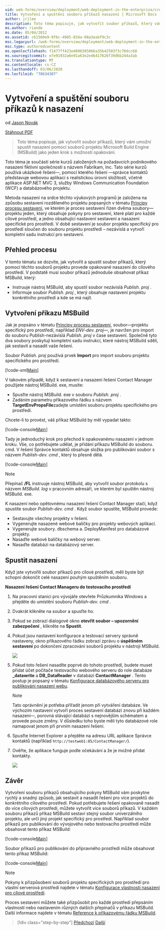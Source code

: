 ```yaml
---
uid: web-forms/overview/deployment/web-deployment-in-the-enterprise/creating-and-running-a-deployment-command-file
title: Vytvoření a spuštění souboru příkazů nasazení | Microsoft Docs
author: jrjlee
description: Toto téma popisuje, jak vytvořit soubor příkazů, který vám umožní spustit nasazení pomocí souborů projektu Microsoft Build Engine (MSBuild) v jednom kroku, znovu...
ms.author: riande
ms.date: 05/04/2012
ms.assetid: c61560e9-9f6c-4985-834a-08a3eabf9c3c
msc.legacyurl: /web-forms/overview/deployment/web-deployment-in-the-enterprise/creating-and-running-a-deployment-command-file
msc.type: authoredcontent
ms.openlocfilehash: f1477ff423e4898385066a35b42503f3c70dcc68
ms.sourcegitcommit: e7e91932a6e91a63e2e46417626f39d6b244a3ab
ms.translationtype: MT
ms.contentlocale: cs-CZ
ms.lasthandoff: 03/06/2020
ms.locfileid: "78634307"
---
```

# <a name="creating-and-running-a-deployment-command-file"></a>Vytvoření a spuštění souboru příkazů k nasazení

od [Jason Novák](https://github.com/jrjlee)

[Stáhnout PDF](https://msdnshared.blob.core.windows.net/media/MSDNBlogsFS/prod.evol.blogs.msdn.com/CommunityServer.Blogs.Components.WeblogFiles/00/00/00/63/56/8130.DeployingWebAppsInEnterpriseScenarios.pdf)

> Toto téma popisuje, jak vytvořit soubor příkazů, který vám umožní spustit nasazení pomocí souborů projektu Microsoft Build Engine (MSBuild) jako jeden krok s možností opakování.

Toto téma je součástí série kurzů založených na požadavcích podnikového nasazení fiktivní společnosti s názvem Fabrikam, Inc. Tato série kurzů používá ukázkové řešení&#x2014;, pomocí kterého řešení [](the-contact-manager-solution.md) &#x2014;správce kontaktů představuje webovou aplikaci s realistickou úrovní složitosti, včetně aplikace ASP.NET MVC 3, služby Windows Communication Foundation (WCF) a databázového projektu.

Metoda nasazení na srdce těchto výukových programů je založena na způsobu sestavení rozděleného projektu popsaných v tématu [Principy procesu sestavení](understanding-the-build-process.md), ve kterém je proces sestavení řízen dvěma soubory&#x2014;projektu jeden, který obsahuje pokyny pro sestavení, které platí pro každé cílové prostředí, a jedno obsahující nastavení sestavení a nasazení specifické pro prostředí. V době sestavení je soubor projektu specifický pro prostředí sloučen do souboru projektu prostředí – nezávislá a vytvoří kompletní sadu instrukcí pro sestavení.

## <a name="process-overview"></a>Přehled procesu

V tomto tématu se dozvíte, jak vytvořit a spustit soubor příkazů, který pomocí těchto souborů projektu provede opakované nasazení do cílového prostředí. V podstatě musí soubor příkazů jednoduše obsahovat příkaz MSBuild, který:

- Instruuje nástroj MSBuild, aby spustil soubor nezávislá *Publish. proj* .
- Informuje soubor *Publish. proj* , který obsahuje nastavení projektu konkrétního prostředí a kde se má najít.

## <a name="create-an-msbuild-command"></a>Vytvoření příkazu MSBuild

Jak je popsáno v tématu [Principy procesu sestavení](understanding-the-build-process.md), soubor&#x2014;projektu specifický pro prostředí, například *ENV-dev. proj*&#x2014;, je navržen pro import do souboru Publish-nezávislá *Publish. proj* v čase sestavení. Společně tyto dva soubory poskytují kompletní sadu instrukcí, které nástroj MSBuild sdělí, jak sestavit a nasadit vaše řešení.

Soubor *Publish. proj* používá prvek **Import** pro import souboru projektu specifického pro prostředí.

[!code-xml[Main](creating-and-running-a-deployment-command-file/samples/sample1.xml)]

V takovém případě, když k sestavení a nasazení řešení Contact Manager použijete nástroj MSBuild. exe, musíte:

- Spusťte nástroj MSBuild. exe v souboru *Publish. proj* .
- Zadáním parametru příkazového řádku s názvem **TargetEnvPropsFile**zadejte umístění souboru projektu specifického pro prostředí.

Chcete-li to provést, váš příkaz MSBuild by měl vypadat takto:

[!code-console[Main](creating-and-running-a-deployment-command-file/samples/sample2.cmd)]

Tady je jednoduchý krok pro přechod k opakovanému nasazení v jednom kroku. Vše, co potřebujete udělat, je přidání příkazu MSBuild do souboru. cmd. V řešení Správce kontaktů obsahuje složka pro publikování soubor s názvem *Publish-dev. cmd* , který to přesně dělá.

[!code-console[Main](creating-and-running-a-deployment-command-file/samples/sample3.cmd)]

> [!NOTE]
> Přepínač **/FL** instruuje nástroj MSBuild, aby vytvořil soubor protokolu s názvem *MSBuild. log* v pracovním adresáři, ve kterém byl spuštěn nástroj MSBuild. exe.

K nasazení nebo opětovnému nasazení řešení Contact Manager stačí, když spustíte soubor *Publish-dev. cmd* . Když soubor spustíte, MSBuild provede:

- Sestavujte všechny projekty v řešení.
- Vygenerujte nasazené webové balíčky pro projekty webových aplikací.
- Vygenerujte soubory. dbschema a. DeployManifest pro databázové projekty.
- Nasaďte webové balíčky na webový server.
- Nasaďte databázi na databázový server.

## <a name="run-the-deployment"></a>Spustit nasazení

Když jste vytvořili soubor příkazů pro cílové prostředí, měli byste být schopni dokončit celé nasazení pouhým spuštěním souboru.

**Nasazení řešení Contact Manageru do testovacího prostředí**

1. Na pracovní stanici pro vývojáře otevřete Průzkumníka Windows a přejděte do umístění souboru *Publish-dev. cmd* .
2. Dvakrát klikněte na soubor a spusťte ho.
3. Pokud se zobrazí dialogové okno **otevřít soubor – upozornění zabezpečení** , klikněte na **Spustit**.
4. Pokud jsou nastavení konfigurace a testovací servery správně nastaveny, okno příkazového řádku zobrazí zprávu o **úspěšném sestavení** po dokončení zpracování souborů projektu v nástroji MSBuild.

    ![](creating-and-running-a-deployment-command-file/_static/image1.png)
5. Pokud toto řešení nasadíte poprvé do tohoto prostředí, budete muset přidat účet počítače testovacího webového serveru do role databáze **\_datawrite** a **DB\_DataReader** v databázi **ContactManager** . Tento postup je popsaný v tématu [Konfigurace databázového serveru pro publikování nasazení webu](../configuring-server-environments-for-web-deployment/configuring-a-database-server-for-web-deploy-publishing.md).

    > [!NOTE]
    > Tato oprávnění je potřeba přiřadit jenom při vytváření databáze. Ve výchozím nastavení vytvoří proces sestavení databázi znovu při každém nasazení&#x2014;, porovná stávající databázi s nejnovějším schématem a provede pouze změny. V důsledku toho byste měli tyto databázové role namapovat jenom při prvním nasazení řešení.
6. Spusťte Internet Explorer a přejděte na adresu URL aplikace Správce kontaktů (například `http://testweb1:85/ContactManager/`).
7. Ověřte, že aplikace funguje podle očekávání a že je možné přidat kontakty.

    ![](creating-and-running-a-deployment-command-file/_static/image2.png)

## <a name="conclusion"></a>Závěr

Vytvoření souboru příkazů obsahujícího pokyny MSBuild vám poskytne rychlý a snadný způsob, jak sestavit a nasadit řešení pro více projektů do konkrétního cílového prostředí. Pokud potřebujete řešení opakovaně nasadit do více cílových prostředí, můžete vytvořit více souborů příkazů. V každém souboru příkazů příkaz MSBuild sestaví stejný soubor univerzálního projektu, ale určí jiný projekt specifický pro prostředí. Například soubor příkazů pro publikování do vývojového nebo testovacího prostředí může obsahovat tento příkaz MSBuild:

[!code-console[Main](creating-and-running-a-deployment-command-file/samples/sample4.cmd)]

Soubor příkazů pro publikování do přípravného prostředí může obsahovat tento příkaz MSBuild:

[!code-console[Main](creating-and-running-a-deployment-command-file/samples/sample5.cmd)]

> [!NOTE]
> Pokyny k přizpůsobení souborů projektu specifických pro prostředí pro vlastní serverová prostředí najdete v tématu [Konfigurace vlastností nasazení pro cílové prostředí](../configuring-server-environments-for-web-deployment/configuring-deployment-properties-for-a-target-environment.md).

Proces sestavení můžete také přizpůsobit pro každé prostředí přepsáním vlastností nebo nastavením různých dalších přepínačů v příkazu MSBuild. Další informace najdete v tématu [Reference k příkazovému řádku MSBuild](https://msdn.microsoft.com/library/ms164311.aspx).

> [!div class="step-by-step"]
> [Předchozí](deploying-database-projects.md)
> [Další](manually-installing-web-packages.md)
